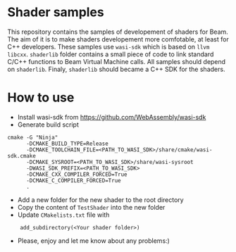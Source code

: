 # Shader samples
This repository contains the samples of developement of shaders for Beam.
The aim of it is to make shaders developement more comfotable, at least for C++ developers. These samples use `wasi-sdk` which is based on `llvm libcxx`.
`shaderlib` folder contains a small piece of code to link standard C/C++ functions to Beam Virtual Machine calls. All samples should depend on `shaderlib`.
Finaly, `shaderlib` should became a C++ SDK for the shaders.

# How to use
* Install wasi-sdk from https://github.com/WebAssembly/wasi-sdk
* Generate build script
```
cmake -G "Ninja"
      -DCMAKE_BUILD_TYPE=Release
      -DCMAKE_TOOLCHAIN_FILE=<PATH_TO_WASI_SDK>/share/cmake/wasi-sdk.cmake 
      -DCMAKE_SYSROOT=<PATH_TO_WASI_SDK>/share/wasi-sysroot
      -DWASI_SDK_PREFIX=<PATH_TO_WASI_SDK>
      -DCMAKE_CXX_COMPILER_FORCED=True
      -DCMAKE_C_COMPILER_FORCED=True
      .
```
* Add a new folder for the new shader to the root directory
* Copy the content of `TestShader` into the new folder
* Update `CMakelists.txt` file with
```
    add_subdirectory(<Your shader folder>)
```
* Please, enjoy and let me know about any problems:)
